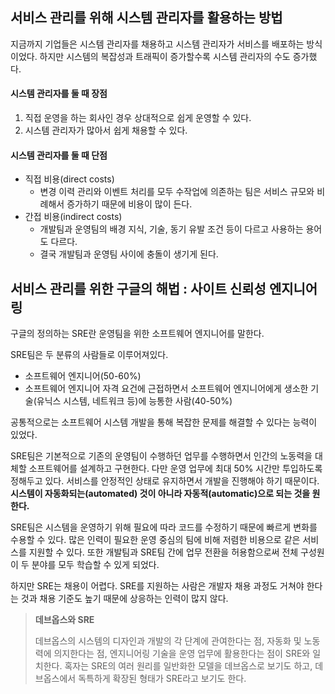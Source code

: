 ## 서비스 관리를 위해 시스템 관리자를 활용하는 방법

지금까지 기업들은 시스템 관리자를 채용하고 시스템 관리자가 서비스를 배포하는 방식이었다. 하지만 시스템의 복잡성과 트래픽이 증가할수록 시스템 관리자의 수도 증가했다.

#### 시스템 관리자를 둘 때 장점

1. 직접 운영을 하는 회사인 경우 상대적으로 쉽게 운영할 수 있다.
2. 시스템 관리자가 많아서 쉽게 채용할 수 있다.

#### 시스템 관리자를 둘 때 단점

- 직접 비용(direct costs)
	- 변경 이력 관리와 이벤트 처리를 모두 수작업에 의존하는 팀은 서비스 규모와 비례해서 증가하기 때문에 비용이 많이 든다.
- 간접 비용(indirect costs)
	- 개발팀과 운영팀의 배경 지식, 기술, 동기 유발 조건 등이 다르고 사용하는 용어도 다르다.
	- 결국 개발팀과 운영팀 사이에 충돌이 생기게 된다.



## 서비스 관리를 위한 구글의 해법 : 사이트 신뢰성 엔지니어링

구글의 정의하는 SRE란 운영팀을 위한 소프트웨어 엔지니어를 말한다.

SRE팀은 두 분류의 사람들로 이루어져있다.

- 소프트웨어 엔지니어(50-60%)
- 소프트웨어 엔지니어 자격 요건에 근접하면서 소프트웨어 엔지니어에게 생소한 기술(유닉스 시스템, 네트워크 등)에 능통한 사람(40-50%)

공통적으로는 소프트웨어 시스템 개발을 통해 복잡한 문제를 해결할 수 있다는 능력이 있었다.

SRE팀은 기본적으로 기존의 운영팀이 수행하던 업무를 수행하면서 인간의 노동력을 대체할 소프트웨어를 설계하고 구현한다. 다만 운영 업무에 최대 50% 시간만 투입하도록 정해두고 있다. 서비스를 안정적인 상태로 유지하면서 개발을 진행해야 하기 때문이다. **시스템이 자동화되는(automated) 것이 아니라 자동적(automatic)으로 되는 것을 원한다.**

SRE팀은 시스템을 운영하기 위해 필요에 따라 코드를 수정하기 때문에 빠르게 변화를 수용할 수 있다. 많은 인력이 필요한 운영 중심의 팀에 비해 저렴한 비용으로 같은 서비스를 지원할 수 있다. 또한 개발팀과 SRE팀 간에 업무 전환을 허용함으로써 전체 구성원이 두 분야를 모두 학습할 수 있게 되었다.

하지만 SRE는 채용이 어렵다. SRE를 지원하는 사람은 개발자 채용 과정도 거쳐야 한다는 것과 채용 기준도 높기 때문에 상응하는 인력이 많지 않다.



> **데브옵스와 SRE**
>
> 데브옵스의 시스템의 디자인과 개발의 각 단계에 관여한다는 점, 자동화 및 노동력에 의지한다는 점, 엔지니어링 기술을 운영 업무에 활용한다는 점이 SRE와 일치한다. 혹자는 SRE의 여러 원리를 일반화한 모델을 데브옵스로 보기도 하고, 데브옵스에서 독특하게 확장된 형태가 SRE라고 보기도 한다.

